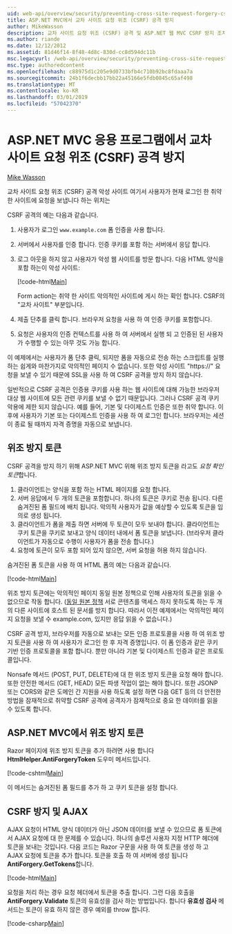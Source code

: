 ```yaml
---
uid: web-api/overview/security/preventing-cross-site-request-forgery-csrf-attacks
title: ASP.NET MVC에서 교차 사이트 요청 위조 (CSRF) 공격 방지
author: MikeWasson
description: 교차 사이트 요청 위조 (CSRF) 공격 및 ASP.NET 웹 MVC CSRF 방지 조치를 구현 하는 방법을 설명 합니다.
ms.author: riande
ms.date: 12/12/2012
ms.assetid: 81d46f14-8f48-4d8c-830d-cc8d594dc11b
msc.legacyurl: /web-api/overview/security/preventing-cross-site-request-forgery-csrf-attacks
msc.type: authoredcontent
ms.openlocfilehash: c88975d1c205e9d0733bfb4c710b92bc8fdaaa7a
ms.sourcegitcommit: 24b1f6decbb17bb22a45166e5fdb0845c65af498
ms.translationtype: MT
ms.contentlocale: ko-KR
ms.lasthandoff: 03/01/2019
ms.locfileid: "57042370"
---
```

<a name="preventing-cross-site-request-forgery-csrf-attacks-in-aspnet-mvc-application"></a>ASP.NET MVC 응용 프로그램에서 교차 사이트 요청 위조 (CSRF) 공격 방지
====================
[Mike Wasson](https://github.com/MikeWasson)

교차 사이트 요청 위조 (CSRF) 공격 악성 사이트 여기서 사용자가 현재 로그인 한 취약 한 사이트에 요청을 보냅니다 하는 위치는

CSRF 공격의 예는 다음과 같습니다.

1. 사용자가 로그인 `www.example.com` 폼 인증을 사용 합니다.
2. 서버에서 사용자를 인증 합니다. 인증 쿠키를 포함 하는 서버에서 응답 합니다.
3. 로그 아웃을 하지 않고 사용자가 악성 웹 사이트를 방문 합니다. 다음 HTML 양식을 포함 하는이 악성 사이트: 

    [!code-html[Main](preventing-cross-site-request-forgery-csrf-attacks/samples/sample1.html)]

    Form action는 취약 한 사이트 악의적인 사이트에 게시 하는 확인 합니다. CSRF의 "교차 사이트" 부분입니다.
4. 제출 단추를 클릭 합니다. 브라우저 요청을 사용 하 여 인증 쿠키를 포함합니다.
5. 요청은 사용자의 인증 컨텍스트를 사용 하 여 서버에서 실행 되 고 인증된 된 사용자가 수행할 수 있는 아무 것도 가능 합니다.

이 예제에서는 사용자가 폼 단추 클릭, 되지만 폼을 자동으로 전송 하는 스크립트를 실행 하는 쉽게와 마찬가지로 악의적인 페이지 수 없습니다. 또한 악성 사이트 "https://" 요청을 보낼 수 있기 때문에 SSL을 사용 하 여 CSRF 공격을 방지 하지 않습니다.

일반적으로 CSRF 공격은 인증용 쿠키를 사용 하는 웹 사이트에 대해 가능한 브라우저 대상 웹 사이트에 모든 관련 쿠키를 보낼 수 없기 때문입니다. 그러나 CSRF 공격 쿠키 악용에 제한 되지 않습니다. 예를 들어, 기본 및 다이제스트 인증은 또한 취약 합니다. 이후에 사용자가 기본 또는 다이제스트 인증을 사용 하 여 로그인 합니다. 브라우저는 세션이 종료 될 때까지 자격 증명을 자동으로 보냅니다.

## <a name="anti-forgery-tokens"></a>위조 방지 토큰

CSRF 공격을 방지 하기 위해 ASP.NET MVC 위해 위조 방지 토큰을 라고도 *요청 확인 토큰*합니다.

1. 클라이언트는 양식을 포함 하는 HTML 페이지를 요청 합니다.
2. 서버 응답에서 두 개의 토큰을 포함합니다. 하나의 토큰은 쿠키로 전송 됩니다. 다른 숨겨진된 폼 필드에 배치 됩니다. 악의적 사용자가 값을 예상할 수 있도록 토큰을 임의로 생성 됩니다.
3. 클라이언트가 폼을 제출 하면 서버에 두 토큰이 모두 보내야 합니다. 클라이언트는 쿠키 토큰을 쿠키로 보내고 양식 데이터 내에서 폼 토큰을 보냅니다. (브라우저 클라이언트가 자동으로 수행이 사용자가 폼을 전송 합니다.)
4. 요청에 토큰이 모두 포함 되어 있지 않으면, 서버 요청을 허용 하지 않습니다.

숨겨진된 폼 토큰을 사용 하 여 HTML 폼의 예는 다음과 같습니다.

[!code-html[Main](preventing-cross-site-request-forgery-csrf-attacks/samples/sample2.html)]

위조 방지 토큰에는 악의적인 페이지 동일 원본 정책으로 인해 사용자의 토큰을 읽을 수 없으므로 작동 합니다. ([동일 원본 정책](http://www.w3.org/Security/wiki/Same_Origin_Policy) 서로 콘텐츠를 액세스 하지 못하도록 하는 두 개의 다른 사이트에 호스트 된 문서를 방지 합니다. 따라서 이전 예제에서는 악의적인 페이지 요청을 보낼 수 example.com, 있지만 응답 읽을 수 없습니다.)

CSRF 공격 방지, 브라우저를 자동으로 보내는 모든 인증 프로토콜을 사용 하 여 위조 방지 토큰을 사용 하 여 사용자가 로그인 한 후 자격 증명입니다. 이 폼 인증과 같은 쿠키 기반 인증 프로토콜을 포함 합니다. 뿐만 아니라 기본 및 다이제스트 인증과 같은 프로토콜입니다.

Nonsafe 메서드 (POST, PUT, DELETE)에 대 한 위조 방지 토큰을 요청 해야 합니다. 또한 안전한 메서드 (GET, HEAD) 모든 파생 작업이 없는 해야 합니다. 또한 JSONP 또는 CORS와 같은 도메인 간 지원을 사용 하도록 설정 하면 다음 GET 등의 더 안전한 방법을 잠재적으로 취약할 CSRF 공격에 공격자가 잠재적으로 중요 한 데이터를 읽을 수 있도록 합니다.

## <a name="anti-forgery-tokens-in-aspnet-mvc"></a>ASP.NET MVC에서 위조 방지 토큰

Razor 페이지에 위조 방지 토큰을 추가 하려면 사용 합니다 **HtmlHelper.AntiForgeryToken** 도우미 메서드입니다.

[!code-cshtml[Main](preventing-cross-site-request-forgery-csrf-attacks/samples/sample3.cshtml)]

이 메서드는 숨겨진된 폼 필드를 추가 하 고 쿠키 토큰을 설정 합니다.

## <a name="anti-csrf-and-ajax"></a>CSRF 방지 및 AJAX

AJAX 요청이 HTML 양식 데이터가 아닌 JSON 데이터를 보낼 수 있으므로 폼 토큰에서 AJAX 요청에 대 한 문제를 수 있습니다. 하나의 솔루션 사용자 지정 HTTP 헤더에 토큰을 보내는 것입니다. 다음 코드는 Razor 구문을 사용 하 여 토큰을 생성 하 고 AJAX 요청에 토큰을 추가 합니다. 토큰을 호출 하 여 서버에 생성 됩니다 **AntiForgery.GetTokens**합니다.

[!code-html[Main](preventing-cross-site-request-forgery-csrf-attacks/samples/sample4.html)]

요청을 처리 하는 경우 요청 헤더에서 토큰을 추출 합니다. 그런 다음 호출을 **AntiForgery.Validate** 토큰의 유효성을 검사 하는 방법입니다. 합니다 **유효성 검사** 메서드는 토큰이 유효 하지 않은 경우 예외를 throw 합니다.

[!code-csharp[Main](preventing-cross-site-request-forgery-csrf-attacks/samples/sample5.cs)]
